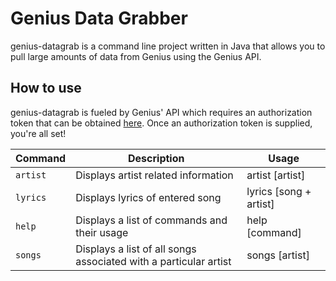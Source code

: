 <h1>Genius Data Grabber</h1>

genius-datagrab is a command line project written in Java that allows you to pull large amounts of data from Genius using the Genius API.

<h2>How to use</h2>

genius-datagrab is fueled by Genius' API which requires an authorization token that can be obtained [here](http://genius.com/api-clients). Once an authorization token is supplied, you're all set!


| Command | Description | Usage
| --- | --- | ---
| `artist` | Displays artist related information | artist [artist]
| `lyrics` | Displays lyrics of entered song | lyrics [song + artist]
| `help` | Displays a list of commands and their usage | help [command] 
| `songs` | Displays a list of all songs associated with a particular artist | songs [artist]
